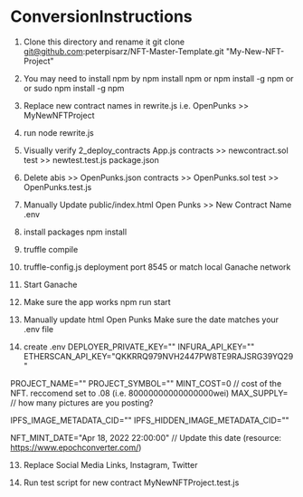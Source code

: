 # ConversionInstructions

1) Clone this directory and rename it
git clone git@github.com:peterpisarz/NFT-Master-Template.git "My-New-NFT-Project"


2) You may need to install npm by
npm install npm
or
npm install -g npm
or
or sudo npm install -g npm

3) Replace new contract names in rewrite.js
i.e. OpenPunks >> MyNewNFTProject

4) run
node rewrite.js

5) Visually verify
2_deploy_contracts
App.js
contracts >> newcontract.sol
test >> newtest.test.js
package.json

6) Delete
abis >> OpenPunks.json
contracts >> OpenPunks.sol
test >> OpenPunks.test.js

7) Manually Update
public/index.html Open Punks >> New Contract Name
.env

8) install packages
npm install

9) truffle compile

10) truffle-config.js deployment port 8545 or match local Ganache network

11) Start Ganache

11) Make sure the app works
npm run start

13) Manually update html
Open Punks
Make sure the date matches your .env file

12) create .env
DEPLOYER_PRIVATE_KEY=""
INFURA_API_KEY=""
ETHERSCAN_API_KEY="QKKRRQ979NVH2447PW8TE9RAJSRG39YQ29"

PROJECT_NAME=""
PROJECT_SYMBOL=""
MINT_COST=0 // cost of the NFT. reccomend set to .08 (i.e. 80000000000000000wei)
MAX_SUPPLY= // how many pictures are you posting?

IPFS_IMAGE_METADATA_CID=""
IPFS_HIDDEN_IMAGE_METADATA_CID=""

NFT_MINT_DATE="Apr 18, 2022 22:00:00" // Update this date (resource: https://www.epochconverter.com/)

13) Replace Social Media Links, Instagram, Twitter

14) Run test script for new contract
MyNewNFTProject.test.js